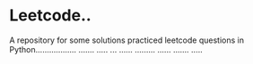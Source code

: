 # Leetcode..
A repository for some solutions practiced leetcode questions in Python.................. ....... ..... ... ...... ......... ...... ....... .....
